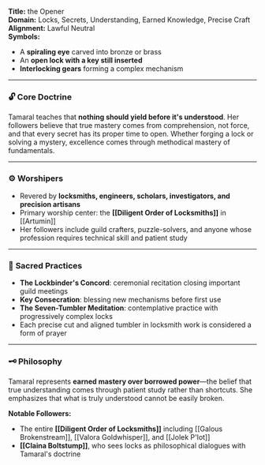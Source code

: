 **Title:** the Opener  
**Domain:** Locks, Secrets, Understanding, Earned Knowledge, Precise Craft  
**Alignment:** Lawful Neutral  
**Symbols:**
- A **spiraling eye** carved into bronze or brass
- An **open lock with a key still inserted**  
- **Interlocking gears** forming a complex mechanism

---

### 🔓 **Core Doctrine**

Tamaral teaches that **nothing should yield before it's understood**. Her followers believe that true mastery comes from comprehension, not force, and that every secret has its proper time to open. Whether forging a lock or solving a mystery, excellence comes through methodical mastery of fundamentals.

---

### ⚙️ **Worshipers**

- Revered by **locksmiths, engineers, scholars, investigators, and precision artisans**
- Primary worship center: the **[[Diligent Order of Locksmiths]]** in [[Artumin]]
- Her followers include guild crafters, puzzle-solvers, and anyone whose profession requires technical skill and patient study

---

### 🔧 **Sacred Practices**

- **The Lockbinder's Concord**: ceremonial recitation closing important guild meetings
- **Key Consecration**: blessing new mechanisms before first use
- **The Seven-Tumbler Meditation**: contemplative practice with progressively complex locks
- Each precise cut and aligned tumbler in locksmith work is considered a form of prayer

---

### 🗝️ **Philosophy**

Tamaral represents **earned mastery over borrowed power**—the belief that true understanding comes through patient study rather than shortcuts. She emphasizes that what is truly understood cannot be easily broken.

**Notable Followers:**
- The entire **[[Diligent Order of Locksmiths]]** including [[Galous Brokenstream]], [[Valora Goldwhisper]], and [[Jolek P'lot]]
- **[[Claina Boltstump]]**, who sees locks as philosophical dialogues with Tamaral's doctrine
